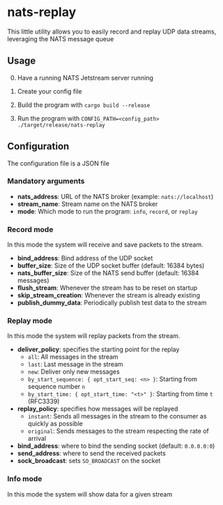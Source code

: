 # nats-replay

This little utility allows you to easily record and replay UDP data streams, leveraging the NATS message queue

## Usage

0. Have a running NATS Jetstream server running

1. Create your config file
2. Build the program with `cargo build --release`
3. Run the program with `CONFIG_PATH=<config_path> ./target/release/nats-replay`

## Configuration

The configuration file is a JSON file

### Mandatory arguments

- **nats_address**: URL of the NATS broker (example: `nats://localhost`)
- **stream_name**: Stream name on the NATS broker
- **mode**: Which mode to run the program: `info`, `record`, or `replay`

### Record mode

In this mode the system will receive and save packets to the stream.

- **bind_address**: Bind address of the UDP socket
- **buffer_size**: Size of the UDP socket buffer (default: 16384 bytes)
- **nats_buffer_size**: Size of the NATS send buffer (default: 16384 messages)
- **flush_stream**: Whenever the stream has to be reset on startup
- **skip_stream_creation**: Whenever the stream is already existing
- **publish_dummy_data**: Periodically publish test data to the stream

### Replay mode

In this mode the system will replay packets from the stream.

- **deliver_policy**: specifies the starting point for the replay
  - `all`: All messages in the stream
  - `last`: Last message in the stream
  - `new`: Deliver only new messages
  - `by_start_sequence: { opt_start_seq: <n> }`: Starting from sequence number `n`
  - `by_start_time: { opt_start_time: "<t>" }`: Starting from time `t` (RFC3339)
- **replay_policy**: specifies how messages will be replayed
  - `instant`: Sends all messages in the stream to the consumer as quickly as possible
  - `original`: Sends messages to the stream respecting the rate of arrival
- **bind_address**: where to bind the sending socket (default: `0.0.0.0:0`)
- **send_address**: where to send the received packets
- **sock_broadcast**: sets `SO_BROADCAST` on the socket

### Info mode

In this mode the system will show data for a given stream
